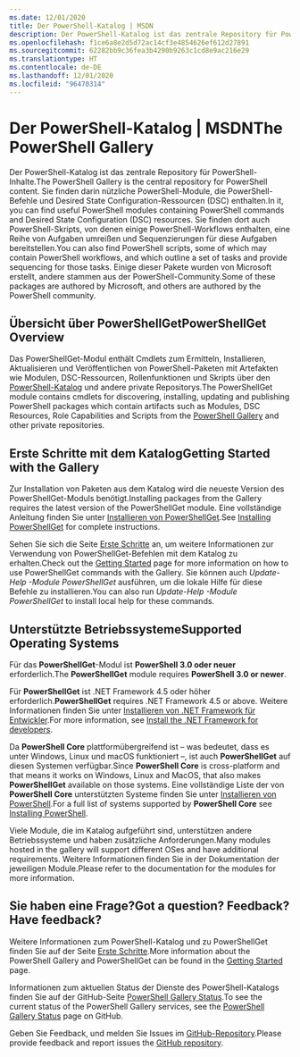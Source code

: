 ```yaml
---
ms.date: 12/01/2020
title: Der PowerShell-Katalog | MSDN
description: Der PowerShell-Katalog ist das zentrale Repository für PowerShell-Module, Skripts und DSC-Ressourcen.
ms.openlocfilehash: f1ce6a8e2d5d72ac14cf3e4854626ef612d27891
ms.sourcegitcommit: 62282bb9c36fea3b4290b9263c1cd8e9ac216e29
ms.translationtype: HT
ms.contentlocale: de-DE
ms.lasthandoff: 12/01/2020
ms.locfileid: "96470314"
---
```

# <a name="the-powershell-gallery"></a><span data-ttu-id="1b327-103">Der PowerShell-Katalog | MSDN</span><span class="sxs-lookup"><span data-stu-id="1b327-103">The PowerShell Gallery</span></span>

<span data-ttu-id="1b327-104">Der PowerShell-Katalog ist das zentrale Repository für PowerShell-Inhalte.</span><span class="sxs-lookup"><span data-stu-id="1b327-104">The PowerShell Gallery is the central repository for PowerShell content.</span></span> <span data-ttu-id="1b327-105">Sie finden darin nützliche PowerShell-Module, die PowerShell-Befehle und Desired State Configuration-Ressourcen (DSC) enthalten.</span><span class="sxs-lookup"><span data-stu-id="1b327-105">In it, you can find useful PowerShell modules containing PowerShell commands and Desired State Configuration (DSC) resources.</span></span>
<span data-ttu-id="1b327-106">Sie finden dort auch PowerShell-Skripts, von denen einige PowerShell-Workflows enthalten, eine Reihe von Aufgaben umreißen und Sequenzierungen für diese Aufgaben bereitstellen.</span><span class="sxs-lookup"><span data-stu-id="1b327-106">You can also find PowerShell scripts, some of which may contain PowerShell workflows, and which outline a set of tasks and provide sequencing for those tasks.</span></span> <span data-ttu-id="1b327-107">Einige dieser Pakete wurden von Microsoft erstellt, andere stammen aus der PowerShell-Community.</span><span class="sxs-lookup"><span data-stu-id="1b327-107">Some of these packages are authored by Microsoft, and others are authored by the PowerShell community.</span></span>

## <a name="powershellget-overview"></a><span data-ttu-id="1b327-108">Übersicht über PowerShellGet</span><span class="sxs-lookup"><span data-stu-id="1b327-108">PowerShellGet Overview</span></span>

<span data-ttu-id="1b327-109">Das PowerShellGet-Modul enthält Cmdlets zum Ermitteln, Installieren, Aktualisieren und Veröffentlichen von PowerShell-Paketen mit Artefakten wie Modulen, DSC-Ressourcen, Rollenfunktionen und Skripts über den [PowerShell-Katalog](https://www.PowerShellGallery.com) und andere private Repositorys.</span><span class="sxs-lookup"><span data-stu-id="1b327-109">The PowerShellGet module contains cmdlets for discovering, installing, updating and publishing PowerShell packages which contain artifacts such as Modules, DSC Resources, Role Capabilities and Scripts from the [PowerShell Gallery](https://www.PowerShellGallery.com) and other private repositories.</span></span>

## <a name="getting-started-with-the-gallery"></a><span data-ttu-id="1b327-110">Erste Schritte mit dem Katalog</span><span class="sxs-lookup"><span data-stu-id="1b327-110">Getting Started with the Gallery</span></span>

<span data-ttu-id="1b327-111">Zur Installation von Paketen aus dem Katalog wird die neueste Version des PowerShellGet-Moduls benötigt.</span><span class="sxs-lookup"><span data-stu-id="1b327-111">Installing packages from the Gallery requires the latest version of the PowerShellGet module.</span></span> <span data-ttu-id="1b327-112">Eine vollständige Anleitung finden Sie unter [Installieren von PowerShellGet](installing-psget.md).</span><span class="sxs-lookup"><span data-stu-id="1b327-112">See [Installing PowerShellGet](installing-psget.md) for complete instructions.</span></span>

<span data-ttu-id="1b327-113">Sehen Sie sich die Seite [Erste Schritte](getting-started.md) an, um weitere Informationen zur Verwendung von PowerShellGet-Befehlen mit dem Katalog zu erhalten.</span><span class="sxs-lookup"><span data-stu-id="1b327-113">Check out the [Getting Started](getting-started.md) page for more information on how to use PowerShellGet commands with the Gallery.</span></span> <span data-ttu-id="1b327-114">Sie können auch *Update-Help -Module PowerShellGet* ausführen, um die lokale Hilfe für diese Befehle zu installieren.</span><span class="sxs-lookup"><span data-stu-id="1b327-114">You can also run *Update-Help -Module PowerShellGet* to install local help for these commands.</span></span>

## <a name="supported-operating-systems"></a><span data-ttu-id="1b327-115">Unterstützte Betriebssysteme</span><span class="sxs-lookup"><span data-stu-id="1b327-115">Supported Operating Systems</span></span>

<span data-ttu-id="1b327-116">Für das **PowerShellGet**-Modul ist **PowerShell 3.0 oder neuer** erforderlich.</span><span class="sxs-lookup"><span data-stu-id="1b327-116">The **PowerShellGet** module requires **PowerShell 3.0 or newer**.</span></span>

<span data-ttu-id="1b327-117">Für **PowerShellGet** ist .NET Framework 4.5 oder höher erforderlich.</span><span class="sxs-lookup"><span data-stu-id="1b327-117">**PowerShellGet** requires .NET Framework 4.5 or above.</span></span> <span data-ttu-id="1b327-118">Weitere Informationen finden Sie unter [Installieren von .NET Framework für Entwickler](/dotnet/framework/install/guide-for-developers).</span><span class="sxs-lookup"><span data-stu-id="1b327-118">For more information, see [Install the .NET Framework for developers](/dotnet/framework/install/guide-for-developers).</span></span>

<span data-ttu-id="1b327-119">Da **PowerShell Core** plattformübergreifend ist – was bedeutet, dass es unter Windows, Linux und macOS funktioniert –, ist auch **PowerShellGet** auf diesen Systemen verfügbar.</span><span class="sxs-lookup"><span data-stu-id="1b327-119">Since **PowerShell Core** is cross-platform and that means it works on Windows, Linux and MacOS, that also makes **PowerShellGet** available on those systems.</span></span> <span data-ttu-id="1b327-120">Eine vollständige Liste der von **PowerShell Core** unterstützten Systeme finden Sie unter [Installieren von PowerShell](/powershell/scripting/install/installing-powershell).</span><span class="sxs-lookup"><span data-stu-id="1b327-120">For a full list of systems supported by **PowerShell Core** see [Installing PowerShell](/powershell/scripting/install/installing-powershell).</span></span>

<span data-ttu-id="1b327-121">Viele Module, die im Katalog aufgeführt sind, unterstützen andere Betriebssysteme und haben zusätzliche Anforderungen.</span><span class="sxs-lookup"><span data-stu-id="1b327-121">Many modules hosted in the gallery will support different OSes and have additional requirements.</span></span>
<span data-ttu-id="1b327-122">Weitere Informationen finden Sie in der Dokumentation der jeweiligen Module.</span><span class="sxs-lookup"><span data-stu-id="1b327-122">Please refer to the documentation for the modules for more information.</span></span>

## <a name="got-a-question-have-feedback"></a><span data-ttu-id="1b327-123">Sie haben eine Frage?</span><span class="sxs-lookup"><span data-stu-id="1b327-123">Got a question?</span></span> <span data-ttu-id="1b327-124">Feedback?</span><span class="sxs-lookup"><span data-stu-id="1b327-124">Have feedback?</span></span>

<span data-ttu-id="1b327-125">Weitere Informationen zum PowerShell-Katalog und zu PowerShellGet finden Sie auf der Seite [Erste Schritte](getting-started.md).</span><span class="sxs-lookup"><span data-stu-id="1b327-125">More information about the PowerShell Gallery and PowerShellGet can be found in the [Getting Started](getting-started.md) page.</span></span>

<span data-ttu-id="1b327-126">Informationen zum aktuellen Status der Dienste des PowerShell-Katalogs finden Sie auf der GitHub-Seite [PowerShell Gallery Status](https://github.com/PowerShell/PowerShellGallery/blob/master/psgallery_status.md).</span><span class="sxs-lookup"><span data-stu-id="1b327-126">To see the current status of the PowerShell Gallery services, see the [PowerShell Gallery Status](https://github.com/PowerShell/PowerShellGallery/blob/master/psgallery_status.md) page on GitHub.</span></span>

<span data-ttu-id="1b327-127">Geben Sie Feedback, und melden Sie Issues im [GitHub-Repository](https://github.com/PowerShell/PowerShellGallery/issues).</span><span class="sxs-lookup"><span data-stu-id="1b327-127">Please provide feedback and report issues the [GitHub repository](https://github.com/PowerShell/PowerShellGallery/issues).</span></span>

